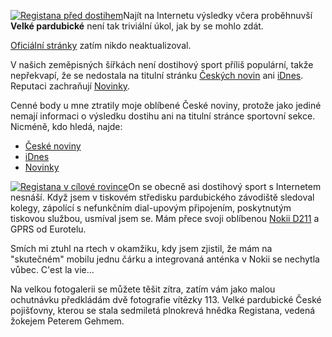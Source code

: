 <!-- dcterms:identifier = riderweblog#93 -->
<!-- dcterms:title = Velká a Internet -->
<!-- np9:categoryId = 2 -->
<!-- x4w:category = Lidé a jiná zvěř -->
<!-- np9:authorId = 1 -->
<!-- np9:authorEmail = michal.valasek@altairis.cz -->
<!-- dcterms:creator = Michal Altair Valášek -->
<!-- dcterms:created = 2003-10-13T01:51:59+02:00 -->
<!-- dcterms:dateAccepted = 2003-10-13T01:51:59+02:00 -->

[![Registana před dostihem](http://weblog.rider.cz/files/registana_1_lq.jpg)](http://weblog.rider.cz/files/registana_1_hq.jpg)Najít na Internetu výsledky včera proběhnuvší <strong>Velké pardubické</strong> není tak triviální úkol, jak by se mohlo zdát.

[Oficiální stránky](http://www.vpcp.cz/) zatím nikdo neaktualizoval.

V našich zeměpisných šířkách není dostihový sport příliš populární, takže nepřekvapí, že se nedostala na titulní stránku [Českých novin](http://www.ceskenoviny.cz/) ani [iDnes](http://www.idnes.cz/). Reputaci zachraňují [Novinky](http://www.novinky.cz/).

Cenné body u mne ztratily moje oblíbené České noviny, protože jako jediné nemají informaci o výsledku dostihu ani na titulní stránce sportovní sekce. Nicméně, kdo hledá, najde:

*   [České noviny](http://www.sportovninoviny.cz/archiv/index_view.php?id=29233)
*   [iDnes](http://sport.idnes.cz/sporty.asp?r=sporty&c=A031012_162556_sporty_rou)
*   [Novinky](http://www.sport.cz/01/72/22.html) 

[![Registana v cílové rovince](http://weblog.rider.cz/files/registana_2_lq.jpg)](http://weblog.rider.cz/files/registana_2_hq.jpg)On se obecně asi dostihový sport s Internetem nesnáší. Když jsem v tiskovém středisku pardubického závodiště sledoval kolegy, zápolící s nefunkčním dial-upovým připojením, poskytnutým tiskovou službou, usmíval jsem se. Mám přece svoji oblíbenou [Nokii D211](http://weblog.rider.cz/ShowRecord.aspx?day=20030810#021619) a GPRS od Eurotelu. 

Smích mi ztuhl na rtech v okamžiku, kdy jsem zjistil, že mám na "skutečném" mobilu jednu čárku a integrovaná anténka v Nokii se nechytla vůbec. C'est la vie...

Na velkou fotogalerii se můžete těšit zítra, zatím vám jako malou ochutnávku předkládám dvě fotografie vítězky 113. Velké pardubické České pojišťovny, kterou se stala sedmiletá plnokrevá hnědka Registana, vedená žokejem Peterem Gehmem.